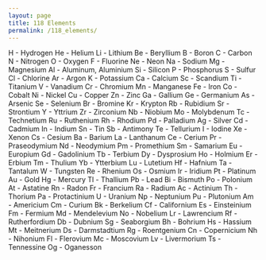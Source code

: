 ```yaml
---
layout: page
title: 118 Elements
permalink: /118_elements/
---
```


H - Hydrogen
He - Helium
Li - Lithium
Be - Beryllium
B - Boron
C - Carbon
N - Nitrogen
O - Oxygen
F - Fluorine
Ne - Neon
Na - Sodium
Mg - Magnesium
Al - Aluminum, Aluminium
Si - Silicon
P - Phosphorus
S - Sulfur
Cl - Chlorine
Ar - Argon
K - Potassium
Ca - Calcium
Sc - Scandium
Ti - Titanium
V - Vanadium
Cr - Chromium
Mn - Manganese
Fe - Iron
Co - Cobalt
Ni - Nickel
Cu - Copper
Zn - Zinc
Ga - Gallium
Ge - Germanium
As - Arsenic
Se - Selenium
Br - Bromine
Kr - Krypton
Rb - Rubidium
Sr - Strontium
Y - Yttrium
Zr - Zirconium
Nb - Niobium
Mo - Molybdenum
Tc - Technetium
Ru - Ruthenium
Rh - Rhodium
Pd - Palladium
Ag - Silver
Cd - Cadmium
In - Indium
Sn - Tin
Sb - Antimony
Te - Tellurium
I - Iodine
Xe - Xenon
Cs - Cesium
Ba - Barium
La - Lanthanum
Ce - Cerium
Pr - Praseodymium
Nd - Neodymium
Pm - Promethium
Sm - Samarium
Eu - Europium
Gd - Gadolinium
Tb - Terbium
Dy - Dysprosium
Ho - Holmium
Er - Erbium
Tm - Thulium
Yb - Ytterbium
Lu - Lutetium
Hf - Hafnium
Ta - Tantalum
W - Tungsten
Re - Rhenium
Os - Osmium
Ir - Iridium
Pt - Platinum
Au - Gold
Hg - Mercury
Tl - Thallium
Pb - Lead
Bi - Bismuth
Po - Polonium
At - Astatine
Rn - Radon
Fr - Francium
Ra - Radium
Ac - Actinium
Th - Thorium
Pa - Protactinium
U - Uranium
Np - Neptunium
Pu - Plutonium
Am - Americium
Cm - Curium
Bk - Berkelium
Cf - Californium
Es - Einsteinium
Fm - Fermium
Md - Mendelevium
No - Nobelium
Lr - Lawrencium
Rf - Rutherfordium
Db - Dubnium
Sg - Seaborgium
Bh - Bohrium
Hs - Hassium
Mt - Meitnerium
Ds - Darmstadtium
Rg - Roentgenium
Cn - Copernicium
Nh - Nihonium
Fl - Flerovium
Mc - Moscovium
Lv - Livermorium
Ts - Tennessine
Og - Oganesson